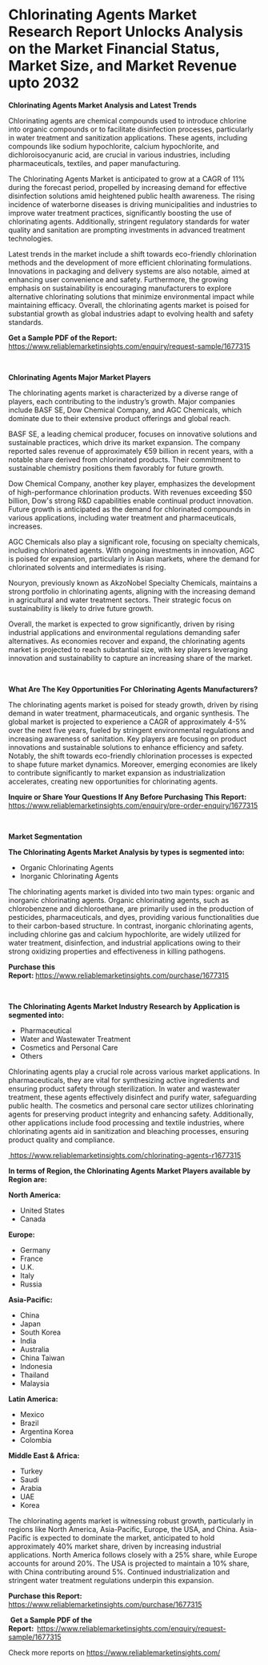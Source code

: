 <p><h1>Chlorinating Agents Market Research Report Unlocks Analysis on the Market Financial Status, Market Size, and Market Revenue upto 2032</h1></p><p><strong>Chlorinating Agents Market Analysis and Latest Trends</strong></p>
<p><p>Chlorinating agents are chemical compounds used to introduce chlorine into organic compounds or to facilitate disinfection processes, particularly in water treatment and sanitization applications. These agents, including compounds like sodium hypochlorite, calcium hypochlorite, and dichloroisocyanuric acid, are crucial in various industries, including pharmaceuticals, textiles, and paper manufacturing.</p><p>The Chlorinating Agents Market is anticipated to grow at a CAGR of 11% during the forecast period, propelled by increasing demand for effective disinfection solutions amid heightened public health awareness. The rising incidence of waterborne diseases is driving municipalities and industries to improve water treatment practices, significantly boosting the use of chlorinating agents. Additionally, stringent regulatory standards for water quality and sanitation are prompting investments in advanced treatment technologies.</p><p>Latest trends in the market include a shift towards eco-friendly chlorination methods and the development of more efficient chlorinating formulations. Innovations in packaging and delivery systems are also notable, aimed at enhancing user convenience and safety. Furthermore, the growing emphasis on sustainability is encouraging manufacturers to explore alternative chlorinating solutions that minimize environmental impact while maintaining efficacy. Overall, the chlorinating agents market is poised for substantial growth as global industries adapt to evolving health and safety standards.</p></p>
<p><strong>Get a Sample PDF of the Report:&nbsp;</strong> <a href="https://www.reliablemarketinsights.com/enquiry/request-sample/1677315?utm_campaign=2188&utm_medium=2&utm_source=Github&utm_content=ia&utm_term=24032025&utm_id=chlorinating-agents">https://www.reliablemarketinsights.com/enquiry/request-sample/1677315</a></p>
<p>&nbsp;</p>
<p><strong>Chlorinating Agents Major Market Players</strong></p>
<p><p>The chlorinating agents market is characterized by a diverse range of players, each contributing to the industry’s growth. Major companies include BASF SE, Dow Chemical Company, and AGC Chemicals, which dominate due to their extensive product offerings and global reach.</p><p>BASF SE, a leading chemical producer, focuses on innovative solutions and sustainable practices, which drive its market expansion. The company reported sales revenue of approximately €59 billion in recent years, with a notable share derived from chlorinated products. Their commitment to sustainable chemistry positions them favorably for future growth.</p><p>Dow Chemical Company, another key player, emphasizes the development of high-performance chlorination products. With revenues exceeding $50 billion, Dow's strong R&D capabilities enable continual product innovation. Future growth is anticipated as the demand for chlorinated compounds in various applications, including water treatment and pharmaceuticals, increases.</p><p>AGC Chemicals also play a significant role, focusing on specialty chemicals, including chlorinated agents. With ongoing investments in innovation, AGC is poised for expansion, particularly in Asian markets, where the demand for chlorinated solvents and intermediates is rising.</p><p>Nouryon, previously known as AkzoNobel Specialty Chemicals, maintains a strong portfolio in chlorinating agents, aligning with the increasing demand in agricultural and water treatment sectors. Their strategic focus on sustainability is likely to drive future growth.</p><p>Overall, the market is expected to grow significantly, driven by rising industrial applications and environmental regulations demanding safer alternatives. As economies recover and expand, the chlorinating agents market is projected to reach substantial size, with key players leveraging innovation and sustainability to capture an increasing share of the market.</p></p>
<p>&nbsp;</p>
<p><strong>What Are The Key Opportunities For Chlorinating Agents Manufacturers?</strong></p>
<p><p>The chlorinating agents market is poised for steady growth, driven by rising demand in water treatment, pharmaceuticals, and organic synthesis. The global market is projected to experience a CAGR of approximately 4-5% over the next five years, fueled by stringent environmental regulations and increasing awareness of sanitation. Key players are focusing on product innovations and sustainable solutions to enhance efficiency and safety. Notably, the shift towards eco-friendly chlorination processes is expected to shape future market dynamics. Moreover, emerging economies are likely to contribute significantly to market expansion as industrialization accelerates, creating new opportunities for chlorinating agents.</p></p>
<p><strong>Inquire or Share Your Questions If Any Before Purchasing This Report:</strong> <a href="https://www.reliablemarketinsights.com/enquiry/pre-order-enquiry/1677315?utm_campaign=2188&utm_medium=2&utm_source=Github&utm_content=ia&utm_term=24032025&utm_id=chlorinating-agents">https://www.reliablemarketinsights.com/enquiry/pre-order-enquiry/1677315</a></p>
<p>&nbsp;</p>
<p><strong>Market Segmentation</strong></p>
<p><strong>The Chlorinating Agents Market Analysis by types is segmented into:</strong></p>
<p><ul><li>Organic Chlorinating Agents</li><li>Inorganic Chlorinating Agents</li></ul></p>
<p><p>The chlorinating agents market is divided into two main types: organic and inorganic chlorinating agents. Organic chlorinating agents, such as chlorobenzene and dichloroethane, are primarily used in the production of pesticides, pharmaceuticals, and dyes, providing various functionalities due to their carbon-based structure. In contrast, inorganic chlorinating agents, including chlorine gas and calcium hypochlorite, are widely utilized for water treatment, disinfection, and industrial applications owing to their strong oxidizing properties and effectiveness in killing pathogens.</p></p>
<p><strong>Purchase this Report:&nbsp;</strong><a href="https://www.reliablemarketinsights.com/purchase/1677315?utm_campaign=2188&utm_medium=2&utm_source=Github&utm_content=ia&utm_term=24032025&utm_id=chlorinating-agents">https://www.reliablemarketinsights.com/purchase/1677315</a></p>
<p>&nbsp;</p>
<p><strong>The Chlorinating Agents Market Industry Research by Application is segmented into:</strong></p>
<p><ul><li>Pharmaceutical</li><li>Water and Wastewater Treatment</li><li>Cosmetics and Personal Care</li><li>Others</li></ul></p>
<p><p>Chlorinating agents play a crucial role across various market applications. In pharmaceuticals, they are vital for synthesizing active ingredients and ensuring product safety through sterilization. In water and wastewater treatment, these agents effectively disinfect and purify water, safeguarding public health. The cosmetics and personal care sector utilizes chlorinating agents for preserving product integrity and enhancing safety. Additionally, other applications include food processing and textile industries, where chlorinating agents aid in sanitization and bleaching processes, ensuring product quality and compliance.</p></p>
<p><a href="https://www.reliablemarketinsights.com/chlorinating-agents-r1677315?utm_campaign=2188&utm_medium=2&utm_source=Github&utm_content=ia&utm_term=24032025&utm_id=chlorinating-agents">&nbsp;https://www.reliablemarketinsights.com/chlorinating-agents-r1677315</a></p>
<p><strong>In terms of Region, the Chlorinating Agents Market Players available by Region are:</strong></p>
<p>
    <p> <strong> North America: </strong>
        <ul>
            <li>United States</li>
            <li>Canada</li>
        </ul>
        </p> 
    <p> <strong> Europe: </strong>
        <ul>
            <li>Germany</li>
            <li>France</li>
            <li>U.K.</li>
            <li>Italy</li>
            <li>Russia</li>
        </ul>
        </p> 
    <p> <strong> Asia-Pacific: </strong>
        <ul>
            <li>China</li>
            <li>Japan</li>
            <li>South Korea</li>
            <li>India</li>
            <li>Australia</li>
            <li>China Taiwan</li>
            <li>Indonesia</li>
            <li>Thailand</li>
            <li>Malaysia</li>
        </ul>
        </p> 
    <p> <strong> Latin America: </strong>
        <ul>
            <li>Mexico</li>
            <li>Brazil</li>
            <li>Argentina Korea</li>
            <li>Colombia</li>
        </ul>
        </p> 
    <p> <strong> Middle East & Africa: </strong>
        <ul>
            <li>Turkey</li>
            <li>Saudi</li>
            <li>Arabia</li>
            <li>UAE</li>
            <li>Korea</li>
        </ul>
    </p>
    </p>
<p><p>The chlorinating agents market is witnessing robust growth, particularly in regions like North America, Asia-Pacific, Europe, the USA, and China. Asia-Pacific is expected to dominate the market, anticipated to hold approximately 40% market share, driven by increasing industrial applications. North America follows closely with a 25% share, while Europe accounts for around 20%. The USA is projected to maintain a 10% share, with China contributing around 5%. Continued industrialization and stringent water treatment regulations underpin this expansion.</p></p>
<p><strong>Purchase this Report: </strong><a href="https://www.reliablemarketinsights.com/purchase/1677315?utm_campaign=2188&utm_medium=2&utm_source=Github&utm_content=ia&utm_term=24032025&utm_id=chlorinating-agents">https://www.reliablemarketinsights.com/purchase/1677315</a></p>
<p>&nbsp;<strong>Get a Sample PDF of the Report:&nbsp;&nbsp;</strong><a href="https://www.reliablemarketinsights.com/enquiry/request-sample/1677315?utm_campaign=2188&utm_medium=2&utm_source=Github&utm_content=ia&utm_term=24032025&utm_id=chlorinating-agents">https://www.reliablemarketinsights.com/enquiry/request-sample/1677315</a></p>
<p><strong></strong></p>
<p>Check more reports on <a href="https://www.reliablemarketinsights.com/?utm_campaign=2188&utm_medium=2&utm_source=Github&utm_content=ia&utm_term=24032025&utm_id=chlorinating-agents">https://www.reliablemarketinsights.com/</a></p>